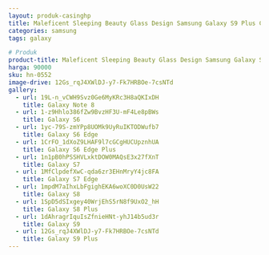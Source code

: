 ```yaml
---
layout: produk-casinghp
title: Maleficent Sleeping Beauty Glass Design Samsung Galaxy S9 Plus Case
categories: samsung
tags: galaxy

# Produk
product-title: Maleficent Sleeping Beauty Glass Design Samsung Galaxy S9 Plus Case
harga: 90000
sku: hn-0552
image-drive: 12Gs_rqJ4XWlDJ-y7-Fk7HRBOe-7csNTd
gallery:
  - url: 19L-n_vCWH9Svz0Ge6MyKRc3H8aQKIxDH
    title: Galaxy Note 8
  - url: 1-z9Hhlo386fZw9BvzHF3U-mF4Le8pBWs
    title: Galaxy S6
  - url: 1yc-79S-zmYPp8UOMk9UyRuIKTODWufb7
    title: Galaxy S6 Edge
  - url: 1CrFO_1dXoZ9LHAF9l7cGCgHUCUpznhUA
    title: Galaxy S6 Edge Plus
  - url: 1n1pB0hPSSHVLxktDOW0MAQsE3x27fXnT
    title: Galaxy S7
  - url: 1MfClpdefXwC-qda6zr3EHnMryY4jc8FA
    title: Galaxy S7 Edge
  - url: 1mpdM7aIhxLbFgighEKA6woXC0D0UsW22
    title: Galaxy S8
  - url: 1SpD5dSIxgey40WrjEhS5rN8f9UxO2_hH
    title: Galaxy S8 Plus
  - url: 1dAhragrIquIsZfnieHNt-yhJ14b5ud3r
    title: Galaxy S9
  - url: 12Gs_rqJ4XWlDJ-y7-Fk7HRBOe-7csNTd
    title: Galaxy S9 Plus
---
```

